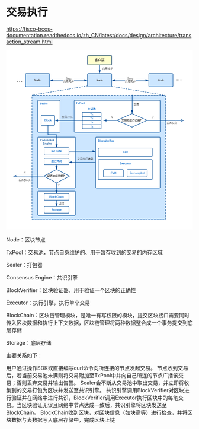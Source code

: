 # 交易执行
https://fisco-bcos-documentation.readthedocs.io/zh_CN/latest/docs/design/architecture/transaction_stream.html


![](images/transaction_stream.jpg)


Node：区块节点

TxPool：交易池，节点自身维护的、用于暂存收到的交易的内存区域

Sealer：打包器

Consensus Engine：共识引擎

BlockVerifier：区块验证器，用于验证一个区块的正确性

Executor：执行引擎，执行单个交易

BlockChain：区块链管理模块，是唯一有写权限的模块，提交区块接口需要同时传入区块数据和执行上下文数据，区块链管理将两种数据整合成一个事务提交到底层存储

Storage：底层存储

主要关系如下：

用户通过操作SDK或直接编写curl命令向所连接的节点发起交易。
节点收到交易后，若当前交易池未满则将交易附加至TxPool中并向自己所连的节点广播该交易；否则丢弃交易并输出告警。
Sealer会不断从交易池中取出交易，并立即将收集到的交易打包为区块并发送至共识引擎。
共识引擎调用BlockVerifier对区块进行验证并在网络中进行共识，BlockVerifier调用Executor执行区块中的每笔交易。当区块验证无误且网络中节点达成一致后，共识引擎将区块发送至BlockChain。
BlockChain收到区块，对区块信息（如块高等）进行检查，并将区块数据与表数据写入底层存储中，完成区块上链





